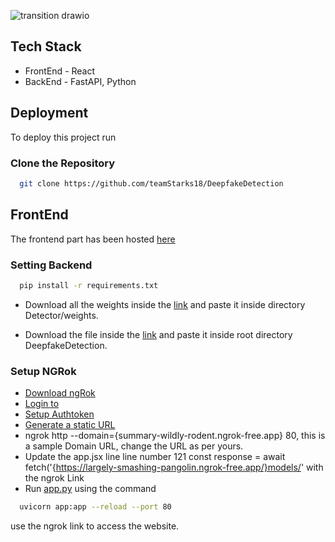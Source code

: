 
![transition drawio](https://github.com/teamStarks18/DeepfakeDetection/assets/161623545/b362b91d-873a-481f-8f89-cc7df0479e05)


## Tech Stack

- FrontEnd - React
- BackEnd -  FastAPI, Python


## Deployment

To deploy this project run
### Clone the Repository

```bash
  git clone https://github.com/teamStarks18/DeepfakeDetection
```

## FrontEnd
The frontend part has been hosted [here](https://github.com/teamStarks18/project-repo)

### Setting Backend

```bash
  pip install -r requirements.txt
```
- Download all the weights inside the [link](https://drive.google.com/drive/folders/1vlEqfVGyY9OehNsLkgRLReviaG3c79cU) and paste it inside directory Detector/weights.

- Download the file inside the [link](https://drive.google.com/file/d/1Vp1LIbY6LE8U6_apxhHibIbY2MsttY8K/view?usp=drive_link) and paste it inside root directory DeepfakeDetection.

### Setup NGRok
- [Download ngRok](https://ngrok.com/download)
- [Login to](https://dashboard.ngrok.com/signup)
- [Setup Authtoken](https://dashboard.ngrok.com/get-started/your-authtoken)
- [Generate a static URL](https://dashboard.ngrok.com/cloud-edge/domains)
- ngrok http --domain={summary-wildly-rodent.ngrok-free.app} 80, this is a sample Domain URL, change the URL as per yours.
- Update the app.jsx line line number 121
const response = await fetch('{https://largely-smashing-pangolin.ngrok-free.app/}models/' with the ngrok Link
- Run [app.py]() using the command 
```bash
  uvicorn app:app --reload --port 80
```
use the ngrok link to access the website.

